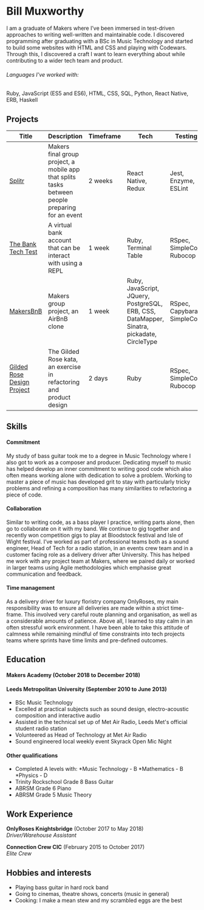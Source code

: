 # Bill Muxworthy


I am a graduate of Makers where I’ve been immersed in test-driven approaches to writing well-written and maintainable code. I discovered programming after graduating with a BSc in Music Technology and started to build some websites with HTML and CSS and playing with Codewars. Through this, I discovered a craft I want to learn everything about while contributing to a wider tech team and product. 

###### Languages I've worked with:
Ruby, JavaScript (ES5 and ES6), HTML, CSS, SQL, Python, React Native, ERB, Haskell

## Projects

Title | Description | Timeframe | Tech | Testing
--- | --- | --- | --- | ---
[Splitr](https://github.com/JL-J/splitr_app) | Makers final group project, a mobile app that splits tasks between people preparing for an event | 2 weeks | React Native, Redux | Jest, Enzyme, ESLint
[The Bank Tech Test](https://github.com/BillMux/bank-tech-test) | A virtual bank account that can be interact with using a REPL | 1 week | Ruby, Terminal Table | RSpec, SimpleCov, Rubocop
[MakersBnB](https://github.com/BillMux/MakersBnb) | Makers group project, an AirBnB clone | 1 week | Ruby, JavaScript, JQuery, PostgreSQL, ERB, CSS, DataMapper, Sinatra, pickadate, CircleType | RSpec, Capybara, SimpleCov |
[Gilded Rose Design Project](https://github.com/BillMux/gilded-rose)| The Gilded Rose kata, an exercise in refactoring and product design | 2 days | Ruby | RSpec, SimpleCov, Rubocop


## Skills

#### Commitment

My study of bass guitar took me to a degree in Music Technology where I also got to work as a composer and producer. Dedicating myself to music has helped develop an inner commitment to writing good code which also often means working alone with dedication to solve a problem. Working to master a piece of music has developed grit to stay with particularly tricky problems and refining a composition has many similarities to refactoring a piece of code.

#### Collaboration

Similar to writing code, as a bass player I practice, writing parts alone, then go to collaborate on it with my band. We continue to gig together and recently won competition gigs to play at Bloodstock festival and Isle of Wight festival. I’ve worked as part of professional teams both as a sound engineer, Head of Tech for a radio station, in an events crew team and in a customer facing role as a delivery driver after University. This has helped me work with any project team at Makers, where we paired daily or worked in larger teams using Agile methodologies which emphasise great communication and feedback. 

#### Time management

As a delivery driver for luxury floristry company OnlyRoses, my main responsibility was to ensure all deliveries are made within a strict time-frame. This involved very careful route planning and organisation, as well as a considerable amounts of patience. Above all, I learned to stay calm in an often stressful work environment. I have been able to take this attitude of calmness while remaining mindful of time constraints into tech projects teams where sprints have time limits and pre-defined outcomes.



## Education


#### Makers Academy (October 2018 to December 2018)

#### Leeds Metropolitan University (September 2010 to June 2013)

- BSc Music Technology
- Excelled at practical subjects such as sound design, electro-acoustic composition and interactive audio
- Assisted in the technical set up of Met Air Radio, Leeds Met's official student radio station
- Volunteered as Head of Technology at Met Air Radio
- Sound engineered local weekly event Skyrack Open Mic Night


#### Other qualifications

- Completed A levels with:
  *Music Technology - B
  *Mathematics - B
  *Physics - D
- Trinity Rockschool Grade 8 Bass Guitar
- ABRSM Grade 6 Piano
- ABRSM Grade 5 Music Theory


## Work Experience


**OnlyRoses Knightsbridge** (October 2017 to May 2018)    
*Driver/Warehouse Assistant*

**Connection Crew CIC** (February 2015 to October 2017)   
*Elite Crew*  


## Hobbies and interests
- Playing bass guitar in hard rock band
- Going to cinemas, theatre shows, concerts (music in general)
- Cooking: I make a mean stew and my scrambled eggs are the best
